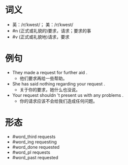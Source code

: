 # 词义
- 英：/rɪˈkwest/； 美：/rɪˈkwest/
- #n (正式或礼貌的)要求，请求；要求的事
- #v (正式或礼貌地)请求，要求
# 例句
- They made a request for further aid .
	- 他们要求再给一些帮助。
- She has said nothing regarding your request .
	- 关于你的要求，她什么也没说。
- Your request shouldn 't present us with any problems .
	- 你的请求应该不会给我们造成任何问题。
# 形态
- #word_third requests
- #word_ing requesting
- #word_done requested
- #word_pl requests
- #word_past requested
